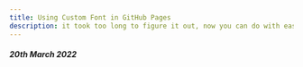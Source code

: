 ```yaml
---
title: Using Custom Font in GitHub Pages
description: it took too long to figure it out, now you can do with ease
---
```


##### 20th March 2022